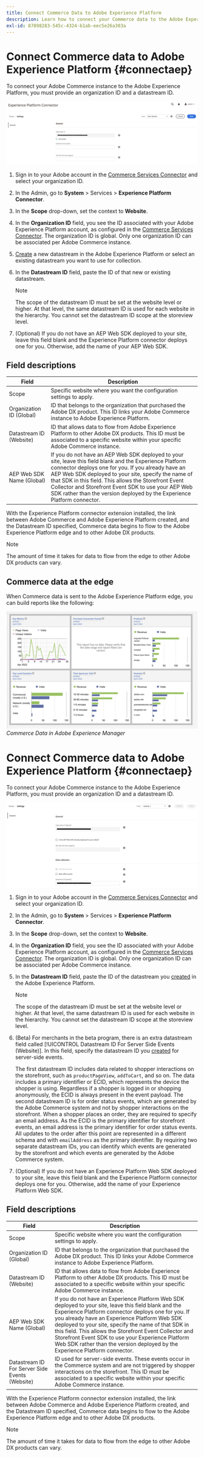 ```yaml
---
title: Connect Commerce Data to Adobe Experience Platform
description: Learn how to connect your Commerce data to the Adobe Experience Platform.
exl-id: 87898283-545c-4324-b1ab-eec5e26a303a
---
```

# Connect Commerce data to Adobe Experience Platform {#connectaep}

To connect your Adobe Commerce instance to the Adobe Experience Platform, you must provide an organization ID and a datastream ID.

![Experience Platform connector configuration](assets/epc-config.png)

1. Sign in to your Adobe account in the [Commerce Services Connector](../landing/saas.md#organizationid) and select your organization ID.

1. In the Admin, go to **System** > Services > **Experience Platform Connector**.

1. In the **Scope** drop-down, set the context to **Website**.

1. In the **Organization ID** field, you see the ID associated with your Adobe Experience Platform account, as configured in the [Commerce Services Connector](../landing/saas.md#organizationid). The organization ID is global. Only one organization ID can be associated per Adobe Commerce instance.

1. [Create](https://experienceleague.adobe.com/docs/experience-platform/edge/datastreams/configure.html#create) a new datastream in the Adobe Experience Platform or select an existing datastream you want to use for collection.

1. In the **Datastream ID** field, paste the ID of that new or existing datastream.

    >[!NOTE]
    >
    >The scope of the datastream ID must be set at the website level or higher. At that level, the same datastream ID is used for each website in the hierarchy. You cannot set the datastream ID scope at the storeview level.

1. (Optional) If you do not have an AEP Web SDK deployed to your site, leave this field blank and the Experience Platform connector deploys one for you. Otherwise, add the name of your AEP Web SDK.

## Field descriptions

| Field | Description |
|--- |--- |
| Scope | Specific website where you want the configuration settings to apply. |
| Organization ID (Global)| ID that belongs to the organization that purchased the Adobe DX product. This ID links your Adobe Commerce instance to Adobe Experience Platform. |
| Datastream ID (Website) | ID that allows data to flow from Adobe Experience Platform to other Adobe DX products. This ID must be associated to a specific website within your specific Adobe Commerce instance. |
|AEP Web SDK Name (Global)| If you do not have an AEP Web SDK deployed to your site, leave this field blank and the Experience Platform connector deploys one for you. If you already have an AEP Web SDK deployed to your site, specify the name of that SDK in this field. This allows the Storefront Event Collector and Storefront Event SDK to use your AEP Web SDK rather than the version deployed by the Experience Platform connector.|

With the Experience Platform connector extension installed, the link between Adobe Commerce and Adobe Experience Platform created, and the Datastream ID specified, Commerce data begins to flow to the Adobe Experience Platform edge and to other Adobe DX products. 

>[!NOTE]
>
> The amount of time it takes for data to flow from the edge to other Adobe DX products can vary.

## Commerce data at the edge

When Commerce data is sent to the Adobe Experience Platform edge, you can build reports like the following:

![Commerce Data in Adobe Experience Manager](assets/aem-data-1.png)
_Commerce Data in Adobe Experience Manager_





# Connect Commerce data to Adobe Experience Platform {#connectaep}

To connect your Adobe Commerce instance to the Adobe Experience Platform, you must provide an organization ID and a datastream ID.

![Experience Platform connector configuration](assets/epc-config-beta.png)

1. Sign in to your Adobe account in the [Commerce Services Connector](../landing/saas.md#organizationid) and select your organization ID.

1. In the Admin, go to **System** > Services > **Experience Platform Connector**.

1. In the **Scope** drop-down, set the context to **Website**.

1. In the **Organization ID** field, you see the ID associated with your Adobe Experience Platform account, as configured in the [Commerce Services Connector](../landing/saas.md#organizationid). The organization ID is global. Only one organization ID can be associated per Adobe Commerce instance.

1. In the **Datastream ID** field, paste the ID of the datastream you [created](https://experienceleague.adobe.com/docs/experience-platform/edge/datastreams/overview.html#create) in the Adobe Experience Platform.

    >[!NOTE]
    >
    >The scope of the datastream ID must be set at the website level or higher. At that level, the same datastream ID is used for each website in the hierarchy. You cannot set the datastream ID scope at the storeview level.
1. (Beta) For merchants in the beta program, there is an extra datastream field called [!UICONTROL Datastream ID For Server Side Events (Website)]. In this field, specify the datastream ID you [created](https://experienceleague.adobe.com/docs/experience-platform/edge/datastreams/overview.html#create) for server-side events.

    The first datastream ID includes data related to shopper interactions on the storefront, such as `productPageView`, `addToCart`, and so on. The data includes a primary identifier or ECID, which represents the device the shopper is using. Regardless if a shopper is logged in or shopping anonymously, the ECID is always present in the event payload. The second datastream ID is for order status events, which are generated by the Adobe Commerce system and not by shopper interactions on the storefront. When a shopper places an order, they are required to specify an email address. As the ECID is the primary identifier for storefront events, an email address is the primary identifier for order status events. All updates to the order after this point are represented in a different schema and with `emailAddress` as the primary identifier. By requiring two separate datastream IDs, you can identify which events are generated by the storefront and which events are generated by the Adobe Commerce system.

1. (Optional) If you do not have an Experience Platform Web SDK deployed to your site, leave this field blank and the Experience Platform connector deploys one for you. Otherwise, add the name of your Experience Platform Web SDK.

## Field descriptions

| Field | Description |
|--- |--- |
| Scope | Specific website where you want the configuration settings to apply. |
| Organization ID (Global)| ID that belongs to the organization that purchased the Adobe DX product. This ID links your Adobe Commerce instance to Adobe Experience Platform. |
| Datastream ID (Website) | ID that allows data to flow from Adobe Experience Platform to other Adobe DX products. This ID must be associated to a specific website within your specific Adobe Commerce instance. |
|AEP Web SDK Name (Global)| If you do not have an Experience Platform Web SDK deployed to your site, leave this field blank and the Experience Platform connector deploys one for you. If you already have an Experience Platform Web SDK deployed to your site, specify the name of that SDK in this field. This allows the Storefront Event Collector and Storefront Event SDK to use your Experience Platform Web SDK rather than the version deployed by the Experience Platform connector.|
| Datastream ID For Server Side Events (Website) | ID used for server-side events. These events occur in the Commerce system and are not triggered by shopper interactions on the storefront. This ID must be associated to a specific website within your specific Adobe Commerce instance. |

With the Experience Platform connector extension installed, the link between Adobe Commerce and Adobe Experience Platform created, and the Datastream ID specified, Commerce data begins to flow to the Adobe Experience Platform edge and to other Adobe DX products. 

>[!NOTE]
>
> The amount of time it takes for data to flow from the edge to other Adobe DX products can vary.

<!--
This page documents the setup needed to stream server side Order events into AEP.
Profile stitching
In order to stitch server side events with a profile, there needs to a profile with email as an identity present on AEP. If a profile is not present, events will not be linked.
Setup steps
Create the server side schema
Add identityMap. This needs to be added even if the default schema has it
Do not set a primary key.
Enable the schema for profile
Select the following check box
Add the following field groups
commerce
Personal contact Details
identityMap
productListItems
Create a Dataset 
Create Datastream
Add the schema and add the service 'Adobe Experience Platform' on the Datastream
Select the dataset 
Set the Datastream as 'serverDatastream' on admin console under 'Experience Platform connector'
Note that this feature is in development and will be available after the moratorium in 2023. Until then, we will manually load the datastream using GRPC calls
Server-side events are generated and sent to AEP when the following actions occur:
- Create Order (eventType: `orderPlaced`)
- Cancel Order (eventType: `orderCancelled`)
- Ship order line item (eventType: `orderLineItemShipped`)
- Line Item Returned (eventType: `orderLineItemReturned`)
See [server-side events](events.md#serverside) for details about the data collected for these events.
-->
